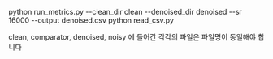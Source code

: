 python run_metrics.py   --clean_dir clean   --denoised_dir denoised   --sr 16000   --output denoised.csv
python read_csv.py

clean, comparator, denoised, noisy 에 들어간 각각의 파일은 파일명이 동일해야 합니다